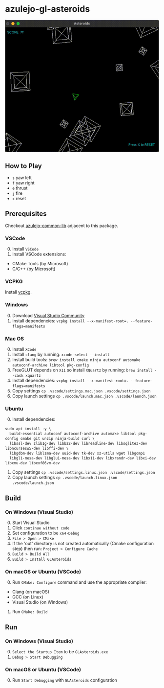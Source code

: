 # azulejo-gl-asteroids

![GLAsteroids.gif](./assets/GLAsteroids.gif)

## How to Play

- `s` yaw left
- `f` yaw right
- `e` thrust
- `j` fire
- `x` reset

## Prerequisites

Checkout [azulejo-common-lib](https://github.com/miclomba/azulejo-common-lib) adjacent to this package.

### VSCode

0. Install `VSCode`
1. Install VSCode extensions:

- CMake Tools (by Microsoft)
- C/C++ (by Microsoft)

### VCPKG

Install [vcpkg](https://github.com/microsoft/vcpkg).

### Windows

0. Download [Visual Studio Community](https://visualstudio.microsoft.com/vs/community/)
1. Install dependencies: `vcpkg install --x-manifest-root=. --feature-flags=manifests`

### Mac OS

0. Install `XCode`
1. Install `clang` by running: `xcode-select --install`
2. Install build tools: `brew install cmake ninja autoconf automake autoconf-archive libtool pkg-config`
3. FreeGLUT depends on `X11` so install `XQuartz` by running: `brew install --cask xquartz`
4. Install dependencies: `vcpkg install --x-manifest-root=. --feature-flags=manifests`
5. Copy settings `cp .vscode/settings.mac.json .vscode/settings.json`
6. Copy launch settings `cp .vscode/launch.mac.json .vscode/launch.json`

### Ubuntu

0. Install dependencies:

```
sudo apt install -y \
  build-essential autoconf autoconf-archive automake libtool pkg-config cmake git unzip ninja-build curl \
  libssl-dev zlib1g-dev libbz2-dev libreadline-dev libsqlite3-dev libncursesw5-dev libffi-dev \
  libgdbm-dev liblzma-dev uuid-dev tk-dev xz-utils wget libgomp1
  libgl1-mesa-dev libglu1-mesa-dev libx11-dev libxrandr-dev libxi-dev libxmu-dev libxxf86vm-dev
```

1. Copy settings `cp .vscode/settings.linux.json .vscode/settings.json`
2. Copy launch settings `cp .vscode/launch.linux.json .vscode/launch.json`

## Build

### On Windows (Visual Studio)

0. Start Visual Studio
1. Click `continue without code`
2. Set configuration to be `x64-Debug`
3. `File > Open > CMake`
4. If the 'out' directory is not created automatically (Cmake configuration step) then run: `Project > Configure Cache`
5. `Build > Build All`
6. `Build > Install GLAsteroids`

### On macOS or Ubuntu (VSCode)

0. Run `CMake: Configure` command and use the appropriate compiler:

- Clang (on macOS)
- GCC (on Linux)
- Visual Studio (on Windows)

1. Run `CMake: Build`

## Run

### On Windows (Visual Studio)

0. `Select the Startup Item` to be `GLAsteroids.exe`
1. `Debug > Start Debugging`

### On macOS or Ubuntu (VSCode)

0. Run `Start Debugging` with `GLAsteroids` configuration
